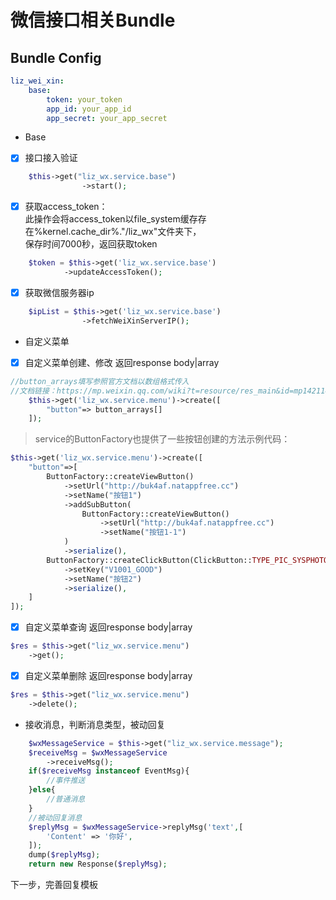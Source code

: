 微信接口相关Bundle
====================================
Bundle Config
----------------
````yml
liz_wei_xin:
    base:
        token: your_token
        app_id: your_app_id
        app_secret: your_app_secret
````
- Base    
- [x] 接口接入验证
```php
    $this->get("liz_wx.service.base")
                ->start();
```
-[x] 获取access_token：       
此操作会将access_token以file_system缓存存在%kernel.cache_dir%."/liz_wx"文件夹下，    
保存时间7000秒，返回获取token
````php
    $token = $this->get('liz_wx.service.base')
            ->updateAccessToken();
````
-[x] 获取微信服务器ip
````php
    $ipList = $this->get('liz_wx.service.base')
                ->fetchWeiXinServerIP();
````
- 自定义菜单
-[x] 自定义菜单创建、修改 返回response body|array
````php
//button_arrays填写参照官方文档以数组格式传入
//文档链接：https://mp.weixin.qq.com/wiki?t=resource/res_main&id=mp1421141013
    $this->get('liz_wx.service.menu')->create([
        "button"=> button_arrays[]
    ]);
````
>service的ButtonFactory也提供了一些按钮创建的方法示例代码： 
```php
$this->get('liz_wx.service.menu')->create([
    "button"=>[
        ButtonFactory::createViewButton()
            ->setUrl("http://buk4af.natappfree.cc")
            ->setName("按钮1")
            ->addSubButton(
                ButtonFactory::createViewButton()
                    ->setUrl("http://buk4af.natappfree.cc")
                    ->setName("按钮1-1")
            )
            ->serialize(),
        ButtonFactory::createClickButton(ClickButton::TYPE_PIC_SYSPHOTO)//设置type如果使用类常量不要忘记use
            ->setKey("V1001_GOOD")
            ->setName("按钮2")
            ->serialize(),
    ]
]);
```    
-[x] 自定义菜单查询 返回response body|array
```php
$res = $this->get("liz_wx.service.menu")
    ->get();
````
-[x] 自定义菜单删除 返回response body|array
```php
$res = $this->get("liz_wx.service.menu")
    ->delete();
```
- 接收消息，判断消息类型，被动回复
```php
    $wxMessageService = $this->get("liz_wx.service.message");
    $receiveMsg = $wxMessageService
        ->receiveMsg();
    if($receiveMsg instanceof EventMsg){
        //事件推送
    }else{
        //普通消息
    }
    //被动回复消息
    $replyMsg = $wxMessageService->replyMsg('text',[
        'Content' => '你好',
    ]);
    dump($replyMsg);
    return new Response($replyMsg);
```
下一步，完善回复模板